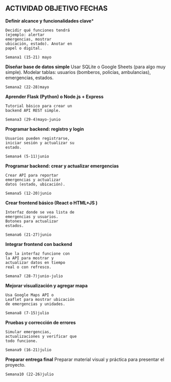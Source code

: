 ## ACTIVIDAD OBJETIVO FECHAS

**Definir alcance y
funcionalidades clave***

```
Decidir qué funciones tendrá
(ejemplo: alertar
emergencias, mostrar
ubicación, estado). Anotar en
papel o digital.
```
```
Semana1 (15-21) mayo
```
**Diseñar base de datos simple** Usar SQLite o Google Sheets
(para algo muy simple).
Modelar tablas: usuarios
(bomberos, policías,
ambulancias), emergencias,
estados.

```
Semana2 (22-28)mayo
```
**Aprender Flask (Python) o
Node.js + Express**

```
Tutorial básico para crear un
backend API REST simple.
```
```
Semana3 (29-4)mayo-junio
```
**Programar backend: registro
y login**

```
Usuarios pueden registrarse,
iniciar sesión y actualizar su
estado.
```
```
Semana4 (5-11)junio
```
**Programar backend: crear y
actualizar emergencias**

```
Crear API para reportar
emergencias y actualizar
datos (estado, ubicación).
```
```
Semana5 (12-20)junio
```
**Crear frontend básico (React
o HTML+JS )**

```
Interfaz donde se vea lista de
emergencias y usuarios.
Botones para actualizar
estados.
```
```
Semana6 (21-27)junio
```
**Integrar frontend con
backend**

```
Que la interfaz funcione con
la API para mostrar y
actualizar datos en tiempo
real o con refresco.
```
```
Semana7 (28-7)junio-julio
```
**Mejorar visualización y
agregar mapa**

```
Usa Google Maps API o
Leaflet para mostrar ubicación
de emergencias y unidades.
```
```
Semana8 (7-15)julio
```
**Pruebas y corrección de
errores**

```
Simular emergencias,
actualizaciones y verificar que
todo funcione.
```
```
Semana9 (16-21)julio
```
**Preparar entrega final** Preparar material visual y
práctica para presentar el
proyecto.

```
Semana10 (22-26)julio
```